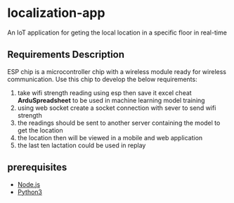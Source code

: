 # localization-app
An IoT application for geting the local location in a specific floor in real-time 
## Requirements Description

ESP chip is a microcontroller chip with a wireless module ready for wireless communication. 
Use this chip to develop the below requirements:

1. take wifi strength reading using esp then save it excel cheat **ArduSpreadsheet** to be used in machine learning model training
2. using web socket create a socket connection with sever to send wifi strength
3. the readings should be sent to another server containing the model to get the location 
4. the location then will be viewed in a mobile and web application 
5. the last ten lactation could be used in replay 

 
## prerequisites

- [Node.js](https://nodejs.org/en/)
- [Python3](https://www.python.org/downloads/)
    

